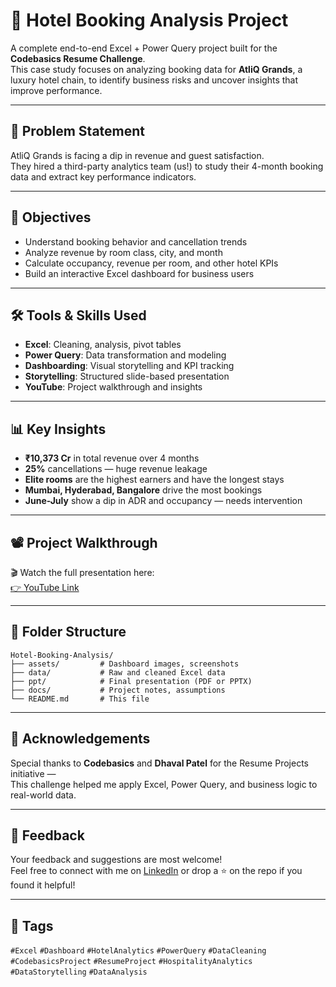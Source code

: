 
# 🏨 Hotel Booking Analysis Project

A complete end-to-end Excel + Power Query project built for the **Codebasics Resume Challenge**.  
This case study focuses on analyzing booking data for **AtliQ Grands**, a luxury hotel chain, to identify business risks and uncover insights that improve performance.

---

## 📌 Problem Statement

AtliQ Grands is facing a dip in revenue and guest satisfaction.  
They hired a third-party analytics team (us!) to study their 4-month booking data and extract key performance indicators.

---

## 🎯 Objectives

- Understand booking behavior and cancellation trends
- Analyze revenue by room class, city, and month
- Calculate occupancy, revenue per room, and other hotel KPIs
- Build an interactive Excel dashboard for business users

---

## 🛠️ Tools & Skills Used

- **Excel**: Cleaning, analysis, pivot tables
- **Power Query**: Data transformation and modeling
- **Dashboarding**: Visual storytelling and KPI tracking
- **Storytelling**: Structured slide-based presentation
- **YouTube**: Project walkthrough and insights

---

## 📊 Key Insights

- **₹10,373 Cr** in total revenue over 4 months
- **25%** cancellations — huge revenue leakage
- **Elite rooms** are the highest earners and have the longest stays
- **Mumbai, Hyderabad, Bangalore** drive the most bookings
- **June-July** show a dip in ADR and occupancy — needs intervention

---

## 📽️ Project Walkthrough

🎬 Watch the full presentation here:  
[👉 YouTube Link](https://youtu.be/W4ZmSKyeqDg?si=OWcpE4P4YRgqlUtB)

---

## 📁 Folder Structure

```
Hotel-Booking-Analysis/
├── assets/         # Dashboard images, screenshots
├── data/           # Raw and cleaned Excel data
├── ppt/            # Final presentation (PDF or PPTX)
├── docs/           # Project notes, assumptions
└── README.md       # This file
```

---

## 🙏 Acknowledgements

Special thanks to **Codebasics** and **Dhaval Patel** for the Resume Projects initiative —  
This challenge helped me apply Excel, Power Query, and business logic to real-world data.

---

## 💬 Feedback

Your feedback and suggestions are most welcome!  
Feel free to connect with me on [LinkedIn](https://www.linkedin.com) or drop a ⭐ on the repo if you found it helpful!

---

## 📌 Tags

`#Excel` `#Dashboard` `#HotelAnalytics` `#PowerQuery` `#DataCleaning` `#CodebasicsProject` `#ResumeProject` `#HospitalityAnalytics` `#DataStorytelling` `#DataAnalysis`

